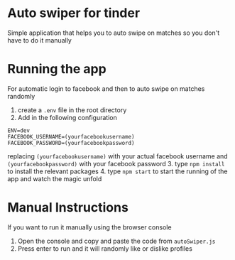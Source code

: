 # Auto swiper for tinder
Simple application that helps you to auto swipe on matches so you don't have to do it manually

# Running the app
For automatic login to facebook and then to auto swipe on matches randomly

1. create a `.env` file in the root directory
2. Add in the following configuration
```
ENV=dev
FACEBOOK_USERNAME=(yourfacebookusername)
FACEBOOK_PASSWORD=(yourfacebookpassword)
```
replacing `(yourfacebookusername)` with your actual facebook username and `(yourfacebookpassword)` with your facebook password 
3. type `npm install` to install the relevant packages
4. type `npm start` to start the running of the app and watch the magic unfold


# Manual Instructions
If you want to run it manually using the browser console

1. Open the console and copy and paste the code from `autoSwiper.js`
2. Press enter to run and it will randomly like or dislike profiles
